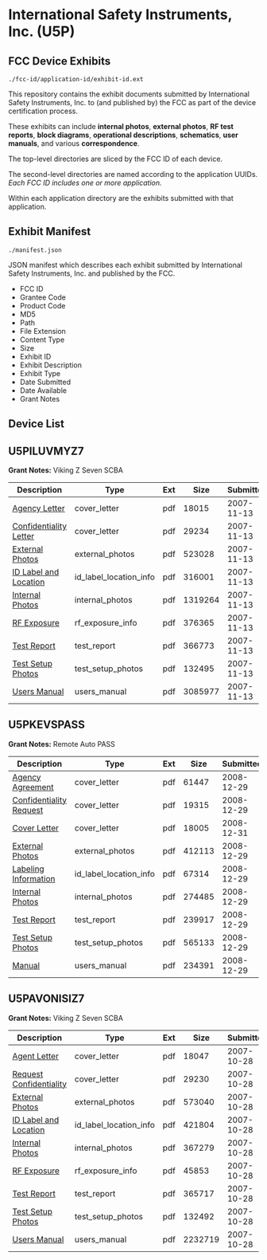 # International Safety Instruments, Inc. (U5P)
## FCC Device Exhibits

```
./fcc-id/application-id/exhibit-id.ext
```

This repository contains the exhibit documents submitted by International Safety Instruments, Inc. to (and published by) the FCC as part of the device certification process.

These exhibits can include **internal photos**, **external photos**, **RF test reports**, **block diagrams**, **operational descriptions**, **schematics**, **user manuals**, and various **correspondence**.

The top-level directories are sliced by the FCC ID of each device.

The second-level directories are named according to the application UUIDs. *Each FCC ID includes one or more application.*

Within each application directory are the exhibits submitted with that application. 

## Exhibit Manifest

```
./manifest.json
```

JSON manifest which describes each exhibit submitted by International Safety Instruments, Inc. and published by the FCC.

- FCC ID
- Grantee Code
- Product Code
- MD5
- Path
- File Extension
- Content Type
- Size
- Exhibit ID
- Exhibit Description
- Exhibit Type
- Date Submitted
- Date Available
- Grant Notes

## Device List
## U5PILUVMYZ7
**Grant Notes:** Viking Z Seven SCBA

| Description | Type | Ext | Size | Submitted | Available |
| ----------- | ---- | --- | ---- | --------- | --------- |
| [Agency Letter](U5PILUVMYZ7/5ad2bd5a352340d679ae7b911aa74aa7/868302.pdf) | cover_letter | pdf | 18015 | 2007-11-13 | 2007-11-13 |
| [Confidentiality Letter](U5PILUVMYZ7/5ad2bd5a352340d679ae7b911aa74aa7/868303.pdf) | cover_letter | pdf | 29234 | 2007-11-13 | 2007-11-13 |
| [External Photos](U5PILUVMYZ7/5ad2bd5a352340d679ae7b911aa74aa7/868312.pdf) | external_photos | pdf | 523028 | 2007-11-13 | 2007-11-13 |
| [ID Label and Location](U5PILUVMYZ7/5ad2bd5a352340d679ae7b911aa74aa7/868313.pdf) | id_label_location_info | pdf | 316001 | 2007-11-13 | 2007-11-13 |
| [Internal Photos](U5PILUVMYZ7/5ad2bd5a352340d679ae7b911aa74aa7/868311.pdf) | internal_photos | pdf | 1319264 | 2007-11-13 | 2007-11-13 |
| [RF Exposure](U5PILUVMYZ7/5ad2bd5a352340d679ae7b911aa74aa7/868307.pdf) | rf_exposure_info | pdf | 376365 | 2007-11-13 | 2007-11-13 |
| [Test Report](U5PILUVMYZ7/5ad2bd5a352340d679ae7b911aa74aa7/868306.pdf) | test_report | pdf | 366773 | 2007-11-13 | 2007-11-13 |
| [Test Setup Photos](U5PILUVMYZ7/5ad2bd5a352340d679ae7b911aa74aa7/868305.pdf) | test_setup_photos | pdf | 132495 | 2007-11-13 | 2007-11-13 |
| [Users Manual](U5PILUVMYZ7/5ad2bd5a352340d679ae7b911aa74aa7/868304.pdf) | users_manual | pdf | 3085977 | 2007-11-13 | 2007-11-13 |
## U5PKEVSPASS
**Grant Notes:** Remote Auto PASS

| Description | Type | Ext | Size | Submitted | Available |
| ----------- | ---- | --- | ---- | --------- | --------- |
| [Agency Agreement](U5PKEVSPASS/de7ebc84514c3d17f75ae90ab58a5fc1/1050307.pdf) | cover_letter | pdf | 61447 | 2008-12-29 | 2008-12-29 |
| [Confidentiality Request](U5PKEVSPASS/de7ebc84514c3d17f75ae90ab58a5fc1/1050316.pdf) | cover_letter | pdf | 19315 | 2008-12-29 | 2008-12-29 |
| [Cover Letter](U5PKEVSPASS/de7ebc84514c3d17f75ae90ab58a5fc1/1051284.pdf) | cover_letter | pdf | 18005 | 2008-12-31 | 2008-12-29 |
| [External Photos](U5PKEVSPASS/de7ebc84514c3d17f75ae90ab58a5fc1/1050308.pdf) | external_photos | pdf | 412113 | 2008-12-29 | 2008-12-29 |
| [Labeling Information](U5PKEVSPASS/de7ebc84514c3d17f75ae90ab58a5fc1/1050309.pdf) | id_label_location_info | pdf | 67314 | 2008-12-29 | 2008-12-29 |
| [Internal Photos](U5PKEVSPASS/de7ebc84514c3d17f75ae90ab58a5fc1/1050310.pdf) | internal_photos | pdf | 274485 | 2008-12-29 | 2008-12-29 |
| [Test Report](U5PKEVSPASS/de7ebc84514c3d17f75ae90ab58a5fc1/1050313.pdf) | test_report | pdf | 239917 | 2008-12-29 | 2008-12-29 |
| [Test Setup Photos](U5PKEVSPASS/de7ebc84514c3d17f75ae90ab58a5fc1/1050314.pdf) | test_setup_photos | pdf | 565133 | 2008-12-29 | 2008-12-29 |
| [Manual](U5PKEVSPASS/de7ebc84514c3d17f75ae90ab58a5fc1/1050315.pdf) | users_manual | pdf | 234391 | 2008-12-29 | 2008-12-29 |
## U5PAVONISIZ7
**Grant Notes:** Viking Z Seven SCBA

| Description | Type | Ext | Size | Submitted | Available |
| ----------- | ---- | --- | ---- | --------- | --------- |
| [Agent Letter](U5PAVONISIZ7/be74b8bed168efc6aea4b7c6204d7d42/860805.pdf) | cover_letter | pdf | 18047 | 2007-10-28 | 2007-10-28 |
| [Request Confidentiality](U5PAVONISIZ7/be74b8bed168efc6aea4b7c6204d7d42/860806.pdf) | cover_letter | pdf | 29230 | 2007-10-28 | 2007-10-28 |
| [External Photos](U5PAVONISIZ7/be74b8bed168efc6aea4b7c6204d7d42/860814.pdf) | external_photos | pdf | 573040 | 2007-10-28 | 2007-10-28 |
| [ID Label and Location](U5PAVONISIZ7/be74b8bed168efc6aea4b7c6204d7d42/860815.pdf) | id_label_location_info | pdf | 421804 | 2007-10-28 | 2007-10-28 |
| [Internal Photos](U5PAVONISIZ7/be74b8bed168efc6aea4b7c6204d7d42/860813.pdf) | internal_photos | pdf | 367279 | 2007-10-28 | 2007-10-28 |
| [RF Exposure](U5PAVONISIZ7/be74b8bed168efc6aea4b7c6204d7d42/860816.pdf) | rf_exposure_info | pdf | 45853 | 2007-10-28 | 2007-10-28 |
| [Test Report](U5PAVONISIZ7/be74b8bed168efc6aea4b7c6204d7d42/860809.pdf) | test_report | pdf | 365717 | 2007-10-28 | 2007-10-28 |
| [Test Setup Photos](U5PAVONISIZ7/be74b8bed168efc6aea4b7c6204d7d42/860808.pdf) | test_setup_photos | pdf | 132492 | 2007-10-28 | 2007-10-28 |
| [Users Manual](U5PAVONISIZ7/be74b8bed168efc6aea4b7c6204d7d42/860807.pdf) | users_manual | pdf | 2232719 | 2007-10-28 | 2007-10-28 |
